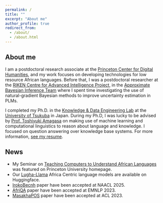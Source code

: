 ```yaml
---
permalink: /
title: ""
excerpt: "About me"
author_profile: true
redirect_from: 
  - /about/
  - /about.html
---
```


## About me
I am a postdoctoral research associate at the [Princeton Center for Digital Humanities](https://cdh.princeton.edu), and my work focuses on developing technologies for low resource African languages. 
Before that, I was a postdoctoral researcher at the [RIKEN Centre for Advanced Intelligence Project](https://aip.riken.jp/), in the [Approximate Bayesian Inference Team](https://team-approx-bayes.github.io/)
where I spent time investigating the use of natural-gradient Bayesian methods to improve uncertainty estimation in PLMs.

I completed my Ph.D. in the [Knowledge & Data Engineering Lab](http://www.kde.cs.tsukuba.ac.jp/index_en.html) at the [University of Tsukuba](https://www.sie.tsukuba.ac.jp/eng/) in Japan.
During my Ph.D, I was lucky to be advised by [Prof. Toshiyuki Amagasa](http://www.kde.cs.tsukuba.ac.jp/~amagasa/home/?IndexE) on making use of machine learning and computational linguistics to reason about language and knowledge. I focused on question answering over knowledge base systems.
For more information, [see my resume](/assets/pdf/Resume.pdf).
              

## News
- My Seminar on [Teaching Computers to Understand African Languages](https://www.princeton.edu/news/2025/02/07/millions-african-continent-cant-fully-benefit-ai-revolution-princeton-course-aims) was featured on Princeton University homepage.
- Our [Lugha-Llama](https://huggingface.co/Lugha-Llama) Africa Centric language models are available on Huggingface.
- [IrokoBecnh](https://arxiv.org/abs/2406.03368) paper have been accepted at NAACL 2025. 
- [AfriQA](https://arxiv.org/abs/2305.06897) paper have been accepted at EMNLP 2023. 
- [MasakhaPOS](https://arxiv.org/abs/2305.13989) paper have been accepted at ACL 2023.
